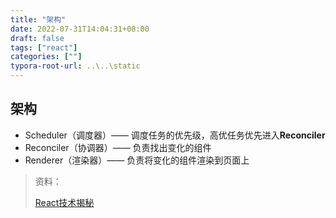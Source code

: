 ```yaml
---
title: "架构"
date: 2022-07-31T14:04:31+08:00
draft: false
tags: ["react"]
categories: [""]
typora-root-url: ..\..\static
---
```


## 架构

- Scheduler（调度器）—— 调度任务的优先级，高优任务优先进入**Reconciler**
- Reconciler（协调器）—— 负责找出变化的组件
- Renderer（渲染器）—— 负责将变化的组件渲染到页面上





>资料：
>
>[React技术揭秘](https://react.iamkasong.com/)
>
>

